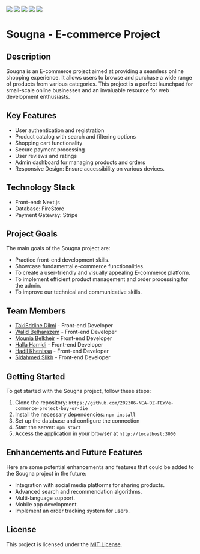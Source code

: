 ![](https://i.imgur.com/44mNzIZ.png)
![](https://i.imgur.com/mdEghpR.png)
![](https://i.imgur.com/f8OPojg.png)
![](https://i.imgur.com/P4L60JJ.png)
![](https://i.imgur.com/1V4kQGc.png)

# Sougna - E-commerce Project

## Description
Sougna is an E-commerce project aimed at providing a seamless online shopping experience. It allows users to browse and purchase a wide range of products from various categories.
This project is a perfect launchpad for small-scale online businesses and an invaluable resource for web development enthusiasts.

## Key Features
- User authentication and registration
- Product catalog with search and filtering options
- Shopping cart functionality
- Secure payment processing
- User reviews and ratings
- Admin dashboard for managing products and orders
- Responsive Design: Ensure accessibility on various devices.

## Technology Stack
- Front-end: Next.js
- Database: FireStore
- Payment Gateway: Stripe

## Project Goals
The main goals of the Sougna project are:
- Practice front-end development skills.
- Showcase fundamental e-commerce functionalities.
- To create a user-friendly and visually appealing E-commerce platform.
- To implement efficient product management and order processing for the admin.
- To improve our technical and communicative skills.

## Team Members
- [TakiEddine Dilmi](https://github.com/takidilmi) - Front-end Developer
- [Walid Belharazem](https://github.com/walidbelharazem) - Front-end Developer
- [Mounia Belkheir](https://github.com/MouniaBelkheir) - Front-end Developer
- [Halla Hamidi](https://github.com/Halla24) - Front-end Developer
- [Hadil Khenissa](https://github.com/hadilkhe) - Front-end Developer
- [Sidahmed Slikh](https://github.com/Zino0031) - Front-end Developer

## Getting Started
To get started with the Sougna project, follow these steps:
1. Clone the repository: `https://github.com/202306-NEA-DZ-FEW/e-commerce-project-buy-or-die`
2. Install the necessary dependencies: `npm install`
3. Set up the database and configure the connection
4. Start the server: `npm start`
5. Access the application in your browser at `http://localhost:3000`

## Enhancements and Future Features
Here are some potential enhancements and features that could be added to the Sougna project in the future:
- Integration with social media platforms for sharing products.
- Advanced search and recommendation algorithms.
- Multi-language support.
- Mobile app development.
- Implement an order tracking system for users.

## License
This project is licensed under the [MIT License](LICENSE).
